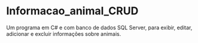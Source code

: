 # Informacao_animal_CRUD
Um programa em C# e com banco de dados SQL Server, para exibir, editar, adicionar e excluir informações sobre animais.
